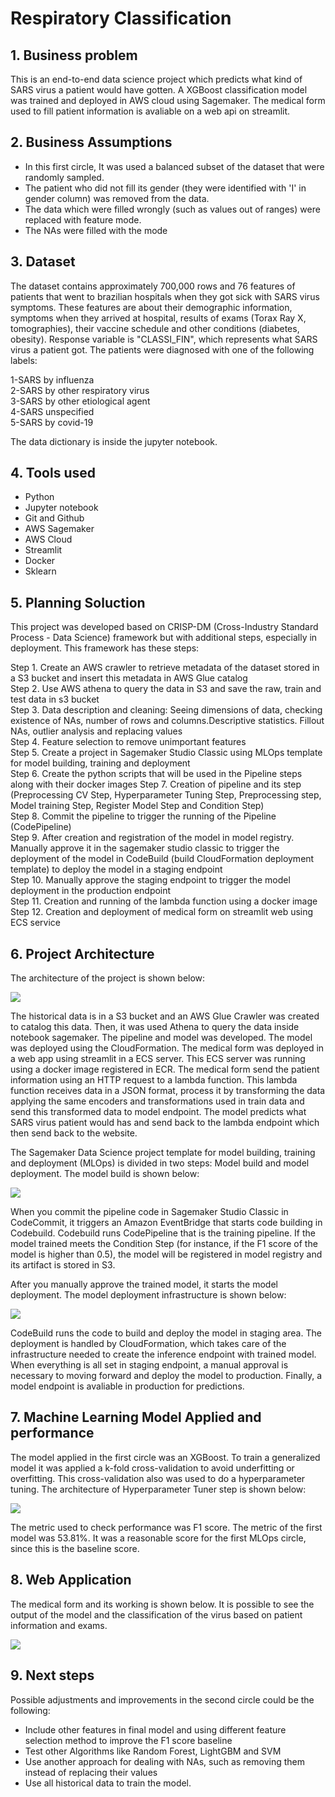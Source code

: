 # Respiratory Classification

## 1. Business problem

This is an end-to-end data science project which predicts what kind of SARS virus a patient would have gotten. A XGBoost classification model was trained and deployed in AWS cloud using Sagemaker. The medical form used to fill patient information is avaliable on a web api on streamlit.

## 2. Business Assumptions
* In this first circle, It was used a balanced subset of the dataset that were randomly sampled.
* The patient who did not fill its gender (they were identified with 'I' in gender column) was removed from the data. 
* The data which were filled wrongly (such as values out of ranges) were replaced with feature mode.
* The NAs were filled with the mode


## 3. Dataset
The dataset contains approximately 700,000 rows and 76 features of patients that went to brazilian hospitals when they got sick with SARS virus symptoms. These features are about their demographic information, symptoms when they arrived at hospital, results of exams (Torax Ray X, tomographies), their vaccine schedule and other conditions (diabetes, obesity). Response variable is "CLASSI_FIN", which represents what SARS virus a patient got. The patients were diagnosed with one of the following labels:

1-SARS by influenza \
2-SARS by other respiratory virus \
3-SARS by other etiological agent \
4-SARS unspecified \
5-SARS by covid-19

The data dictionary is inside the jupyter notebook.

## 4. Tools used

* Python
* Jupyter notebook
* Git and Github
* AWS Sagemaker
* AWS Cloud
* Streamlit
* Docker
* Sklearn

## 5. Planning Soluction

This project was developed based on CRISP-DM (Cross-Industry Standard Process - Data Science) framework but with additional steps, especially in deployment. This framework has these steps:

Step 1. Create an AWS crawler to retrieve metadata of the dataset stored in a S3 bucket and insert this metadata in AWS Glue catalog \
Step 2. Use AWS athena to query the data in S3 and save the raw, train and test data in s3 bucket \
Step 3. Data description and cleaning: Seeing dimensions of data, checking existence of NAs, number of rows and columns.Descriptive statistics. Fillout NAs, outlier analysis and replacing values \
Step 4. Feature selection to remove unimportant features \
Step 5. Create a project in Sagemaker Studio Classic using MLOps template for model building, training and deployment \
Step 6. Create the python scripts that will be used in the Pipeline steps along with their docker images
Step 7. Creation of pipeline and its step (Preprocessing CV Step, Hyperparameter Tuning Step, Preprocessing step, Model training Step, Register Model Step and Condition Step) \
Step 8. Commit the pipeline to trigger the running of the Pipeline (CodePipeline) \
Step 9. After creation and registration of the model in model registry. Manually approve it in the sagemaker studio classic to trigger the deployment of the model in CodeBuild (build CloudFormation deployment template) to deploy the model in a staging endpoint \
Step 10. Manually approve the staging endpoint to trigger the model deployment in the production endpoint \
Step 11. Creation and running of the lambda function using a docker image \
Step 12. Creation and deployment of medical form on streamlit web using ECS service

## 6. Project Architecture

The architecture of the project is shown below:

![](figures/aws_project_infrastructure.jpeg)

The historical data is in a S3 bucket and an AWS Glue Crawler was created to catalog this data. Then, it was used Athena to query the data inside notebook sagemaker. The pipeline and model was developed. The model was deployed using the CloudFormation. The medical form was deployed in a web app using streamlit in a ECS server. This ECS server was running using a docker image registered in ECR. The medical form send the patient information using an HTTP request to a lambda function. This lambda function receives data in a JSON format, process it by transforming the data applying the same encoders and transformations used in train data and send this transformed data to model endpoint. The model predicts what SARS virus patient would has and send back to the lambda endpoint which then send back to the website.


The Sagemaker Data Science project template for model building, training and deployment (MLOps) is divided in two steps: Model build and model deployment. The model build is shown below:

![](figures/sagemaker_project_1.png)

When you commit the pipeline code in Sagemaker Studio Classic in CodeCommit, it triggers an Amazon EventBridge that starts code building in Codebuild. Codebuild runs CodePipeline that is the training pipeline. If the model trained meets the Condition Step (for instance, if the F1 score of the model is higher than 0.5), the model will be registered in model registry and its artifact is stored in S3.

After you manually approve the trained model, it starts the model deployment. The model deployment infrastructure is shown below:

![](figures/sagemaker_project_2.png)

CodeBuild runs the code to build and deploy the model in staging area. The deployment is handled by CloudFormation, which takes care of the infrastructure needed to create the inference endpoint with trained model. When everything is all set in staging endpoint, a manual approval is necessary to moving forward and deploy the model to production. Finally, a model endpoint is avaliable in production for predictions.

## 7. Machine Learning Model Applied and performance

The model applied in the first circle was an XGBoost. To train a generalized model it was applied a k-fold cross-validation to avoid underfitting or overfitting. This cross-validation also was used to do a hyperparameter tuning. The architecture of Hyperparameter Tuner step is shown below:

![](figures/hyperparameter_tuning.png)

The metric used to check performance was F1 score. The metric of the first model was 53.81%. It was a reasonable score for the first MLOps circle, since this is the baseline score.

## 8. Web Application

The medical form and its working is shown below. It is possible to see the output of the model and the classification of the virus based on patient information and exams.

![](figures/web_app.gif)

## 9. Next steps

Possible adjustments and improvements in the second circle could be the following:

* Include other features in final model and using different feature selection method to improve the F1 score baseline
* Test other Algorithms like Random Forest, LightGBM and SVM
* Use another approach for dealing with NAs, such as removing them instead of replacing their values
* Use all historical data to train the model.